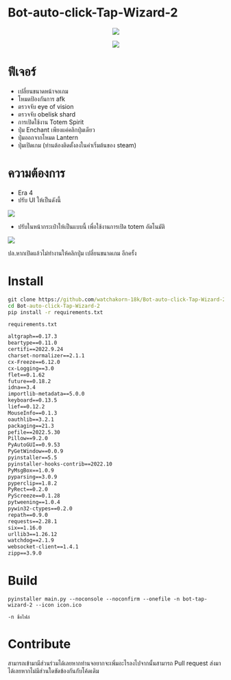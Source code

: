 # Bot-auto-click-Tap-Wizard-2

<p align="center"><img src="https://media.discordapp.net/attachments/585069498986397707/1031894337761595442/unknown.png?width=996&height=535"></p>
<p align="center"><img src="https://media.discordapp.net/attachments/585069498986397707/1031478804507533322/Skin6B_2.png"></p>

# ฟีเจอร์
- เปลี่ยนขนาดหน้าจอเกม
- โหมดป้องกันการ afk
- ตรวจจับ eye of vision
- ตรวจจับ obelisk shard
- การเปิดใช้งาน Totem Spirit
- ปุ่ม Enchant เพียงแค่คลิกปุ่มเดียว
- ปุ่มออกจากโหมด Lantern
- ปุ่มเปิดเกม (ท่านต้องติดตั้งลงในค่าเริ่มต้นของ steam)

# ความต้องการ
- Era 4 
- ปรับ UI ให้เป็นดังนี้ 

<img src="https://cdn.discordapp.com/attachments/585069498986397707/1031475854901006398/unknown.png">

- ปรับในหน้ากระเป๋าให้เป็นแบบนี้ เพื่อใช้งานการเปิด totem อัตโนมัติ

<img src="https://media.discordapp.net/attachments/585069498986397707/1031890519468552242/unknown.png">

ปล.หากเปิดแล้วไม่ทำงานให้คลิกปุ่ม เปลี่ยนขนาดเกม อีกครั้ง

# Install
```cmd
git clone https://github.com/watchakorn-18k/Bot-auto-click-Tap-Wizard-2
cd Bot-auto-click-Tap-Wizard-2
pip install -r requirements.txt
```
`requirements.txt`
```requirements.txt
altgraph==0.17.3
beartype==0.11.0
certifi==2022.9.24
charset-normalizer==2.1.1
cx-Freeze==6.12.0
cx-Logging==3.0
flet==0.1.62
future==0.18.2
idna==3.4
importlib-metadata==5.0.0
keyboard==0.13.5
lief==0.12.2
MouseInfo==0.1.3
oauthlib==3.2.1
packaging==21.3
pefile==2022.5.30
Pillow==9.2.0
PyAutoGUI==0.9.53
PyGetWindow==0.0.9
pyinstaller==5.5
pyinstaller-hooks-contrib==2022.10
PyMsgBox==1.0.9
pyparsing==3.0.9
pyperclip==1.8.2
PyRect==0.2.0
PyScreeze==0.1.28
pytweening==1.0.4
pywin32-ctypes==0.2.0
repath==0.9.0
requests==2.28.1
six==1.16.0
urllib3==1.26.12
watchdog==2.1.9
websocket-client==1.4.1
zipp==3.9.0

```

# Build
```
pyinstaller main.py --noconsole --noconfirm --onefile -n bot-tap-wizard-2 --icon icon.ico
```
```
-n ชื่อไฟล์
```

# Contribute
สามารถเข้ามามีส่วนร่วมได้เลยหากท่านจอยากจะเพิ่มอะไรลงไปจากนั้นสามารถ Pull request ส่งมาได้เลยหากไม่มีส่วนใดขัดข้องกันกับโค้ดเดิม
